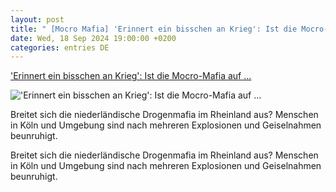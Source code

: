 ```yaml
---
layout: post
title: " [Mocro Mafia] 'Erinnert ein bisschen an Krieg': Ist die Mocro-Mafia auf ..."
date: Wed, 18 Sep 2024 19:00:00 +0200
categories: entries DE
---
```

['Erinnert ein bisschen an Krieg': Ist die Mocro-Mafia auf ...](https://www.stern.de/panorama/anschlagsserie-im-rheinland--ist-die-mocro-mafia-auf-expansionskurs--35077120.html)

!['Erinnert ein bisschen an Krieg': Ist die Mocro-Mafia auf ...](https://image.stern.de/35078248/t/uQ/v2/w1440/r1.7778/-/bombenanschla-ge.jpg)

Breitet sich die niederländische Drogenmafia im Rheinland aus? Menschen in Köln und Umgebung sind nach mehreren Explosionen und Geiselnahmen beunruhigt.

Breitet sich die niederländische Drogenmafia im Rheinland aus? Menschen in Köln und Umgebung sind nach mehreren Explosionen und Geiselnahmen beunruhigt.

